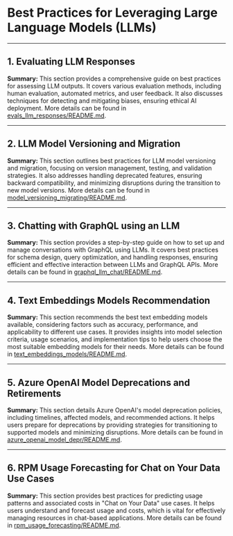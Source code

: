 # Best Practices for Leveraging Large Language Models (LLMs)

---

## 1. Evaluating LLM Responses

**Summary:**
This section provides a comprehensive guide on best practices for assessing LLM outputs. It covers various evaluation methods, including human evaluation, automated metrics, and user feedback. It also discusses techniques for detecting and mitigating biases, ensuring ethical AI deployment. More details can be found in [evals_llm_responses/README.md](evals_llm_responses/README.md).

---

## 2. LLM Model Versioning and Migration

**Summary:**
This section outlines best practices for LLM model versioning and migration, focusing on version management, testing, and validation strategies. It also addresses handling deprecated features, ensuring backward compatibility, and minimizing disruptions during the transition to new model versions. More details can be found in [model_versioning_migrating/README.md](model_versioning_migrating/README.md).

---

## 3. Chatting with GraphQL using an LLM

**Summary:**
This section provides a step-by-step guide on how to set up and manage conversations with GraphQL using LLMs. It covers best practices for schema design, query optimization, and handling responses, ensuring efficient and effective interaction between LLMs and GraphQL APIs. More details can be found in [graphql_llm_chat/README.md](graphql_llm_chat/README.md).

---

## 4. Text Embeddings Models Recommendation

**Summary:**
This section recommends the best text embedding models available, considering factors such as accuracy, performance, and applicability to different use cases. It provides insights into model selection criteria, usage scenarios, and implementation tips to help users choose the most suitable embedding models for their needs. More details can be found in [text_embeddings_models/README.md](text_embeddings_models/README.md).

---

## 5. Azure OpenAI Model Deprecations and Retirements

**Summary:**
This section details Azure OpenAI's model deprecation policies, including timelines, affected models, and recommended actions. It helps users prepare for deprecations by providing strategies for transitioning to supported models and minimizing disruptions. More details can be found in [azure_openai_model_depr/README.md](azure_openai_model_depr/README.md).

---

## 6. RPM Usage Forecasting for Chat on Your Data Use Cases

**Summary:**
This section provides best practices for predicting usage patterns and associated costs in "Chat on Your Data" use cases. It helps users understand and forecast usage and costs, which is vital for effectively managing resources in chat-based applications. More details can be found in [rpm_usage_forecasting/README.md](rpm_usage_forecasting/README.md).